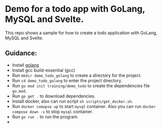 # Demo for a todo app with GoLang, MySQL and Svelte.

This repo shows a sample for how to create a todo application with GoLang, MySQL and Svelte.


## Guidance:
- Install [golang](https://go.dev/doc/install)
- Install gcc build-essential (gcc)
- Run `mkdir demo_todo_golang` to create a directory for the project.
- Run `cd demo_todo_golang` to enter the project directory.
- Run `go mod init training/demo_todo` to create the dependencies file `go.mod`.
- Run `go get .` to download dependencies.
- Install docker, also can run script `sh scripts/get_docker.sh`.
- Run `docker comopse up` to start `mysql` container. Also you can run `docker compose down -v` to stop `mysql` container.
- Run `go run .` to run the program. 
- 